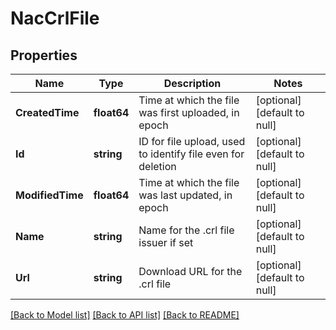 # NacCrlFile

## Properties
Name | Type | Description | Notes
------------ | ------------- | ------------- | -------------
**CreatedTime** | **float64** | Time at which the file was first uploaded, in epoch | [optional] [default to null]
**Id** | **string** | ID for file upload, used to identify file even for deletion | [optional] [default to null]
**ModifiedTime** | **float64** | Time at which the file was last updated, in epoch | [optional] [default to null]
**Name** | **string** | Name for the .crl file issuer if set | [optional] [default to null]
**Url** | **string** | Download URL for the .crl file | [optional] [default to null]

[[Back to Model list]](../README.md#documentation-for-models) [[Back to API list]](../README.md#documentation-for-api-endpoints) [[Back to README]](../README.md)

